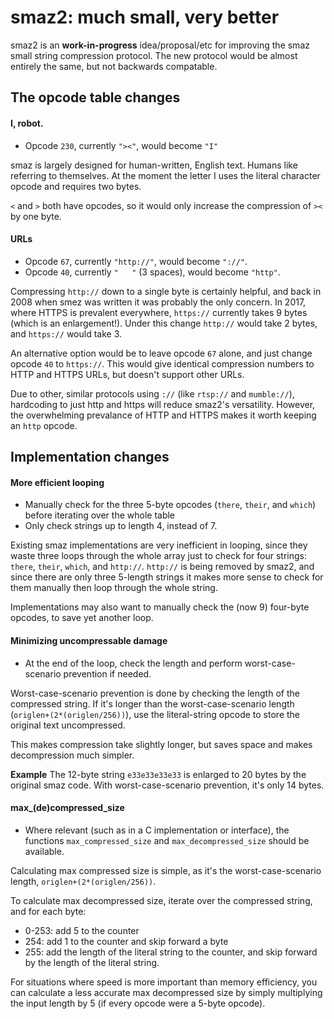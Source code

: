# smaz2: much small, very better

smaz2 is an **work-in-progress** idea/proposal/etc for improving the smaz small string compression protocol.
The new protocol would be almost entirely the same, but not backwards compatable.

## The opcode table changes
#### I, robot.
* Opcode `230`, currently `"><"`, would become `"I"`

smaz is largely designed for human-written, English text. Humans like referring to themselves. At the moment the letter I uses the literal character opcode and requires two bytes.

`<` and `>` both have opcodes, so it would only increase the compression of `><` by one byte.

#### URLs
* Opcode `67`, currently `"http://"`, would become `"://"`.
* Opcode `40`, currently `"   "` (3 spaces), would become `"http"`.

Compressing `http://` down to a single byte is certainly helpful, and back in 2008 when smez was written it was probably the only concern. In 2017, where HTTPS is prevalent everywhere, `https://` currently takes 9 bytes (which is an enlargement!). Under this change `http://` would take 2 bytes, and `https://` would take 3.

An alternative option would be to leave opcode `67` alone, and just change opcode `40` to `https://`. This would give identical compression numbers to HTTP and HTTPS URLs, but doesn't support other URLs.

Due to other, similar protocols using `://` (like `rtsp://` and `mumble://`), hardcoding to just http and https will reduce smaz2's versatility. However, the overwhelming prevalance of HTTP and HTTPS makes it worth keeping an `http` opcode.


## Implementation changes
#### More efficient looping
* Manually check for the three 5-byte opcodes (`there`, `their`, and `which`) before iterating over the whole table
* Only check strings up to length 4, instead of 7.

Existing smaz implementations are very inefficient in looping, since they waste three loops through the whole array just to check for four strings: `there`, `their`, `which`, and `http://`. `http://` is being removed by smaz2, and since there are only three 5-length strings it makes more sense to check for them manually then loop through the whole string.

Implementations may also want to manually check the (now 9) four-byte opcodes, to save yet another loop.

#### Minimizing uncompressable damage
* At the end of the loop, check the length and perform worst-case-scenario prevention if needed.

Worst-case-scenario prevention is done by checking the length of the compressed string. If it's longer than the worst-case-scenario length (`origlen+(2*(origlen/256))`), use the literal-string opcode to store the original text uncompressed.

This makes compression take slightly longer, but saves space and makes decompression much simpler.

**Example** The 12-byte string `e33e33e33e33` is enlarged to 20 bytes by the original smaz code. With worst-case-scenario prevention, it's only 14 bytes.

#### max_(de)compressed_size
* Where relevant (such as in a C implementation or interface), the functions `max_compressed_size` and `max_decompressed_size` should be available.

Calculating max compressed size is simple, as it's the worst-case-scenario length, `origlen+(2*(origlen/256))`.

To calculate max decompressed size, iterate over the compressed string, and for each byte:
* 0-253: add 5 to the counter
* 254: add 1 to the counter and skip forward a byte
* 255: add the length of the literal string to the counter, and skip forward by the length of the literal string.

For situations where speed is more important than memory efficiency, you can calculate a less accurate max decompressed size by simply multiplying the input length by 5 (if every opcode were a 5-byte opcode).
